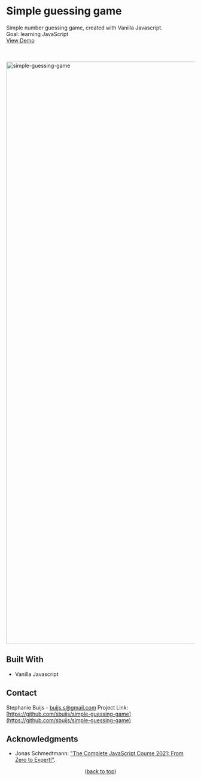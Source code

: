 <div id="top"></div>


<h1 align="left">Simple guessing game</h1>
  <p align="left">
       Simple number guessing game, created with Vanilla Javascript.<br/>
       Goal: learning JavaScript<br/>
       <a href="https://sbuijs.github.io/simple-guessing-game/">View Demo</a>
  </p>
</div>
<br/>
<br/>

<img width="1552" alt="simple-guessing-game" src="https://user-images.githubusercontent.com/1607627/165161199-55d1c5bd-8ce8-4287-8c11-8f24d87e1366.png">

## Built With
- Vanilla Javascript


## Contact

Stephanie Buijs - buijs.s@gmail.com
Project Link: [https://github.com/sbuijs/simple-guessing-game](https://github.com/sbuijs/simple-guessing-game)


## Acknowledgments
- Jonas Schmedtmann: ["The Complete JavaScript Course 2021: From Zero to Expert!"](https://www.udemy.com/course/the-complete-javascript-course/).

<p align="center">(<a href="#top">back to top</a>)</p>
